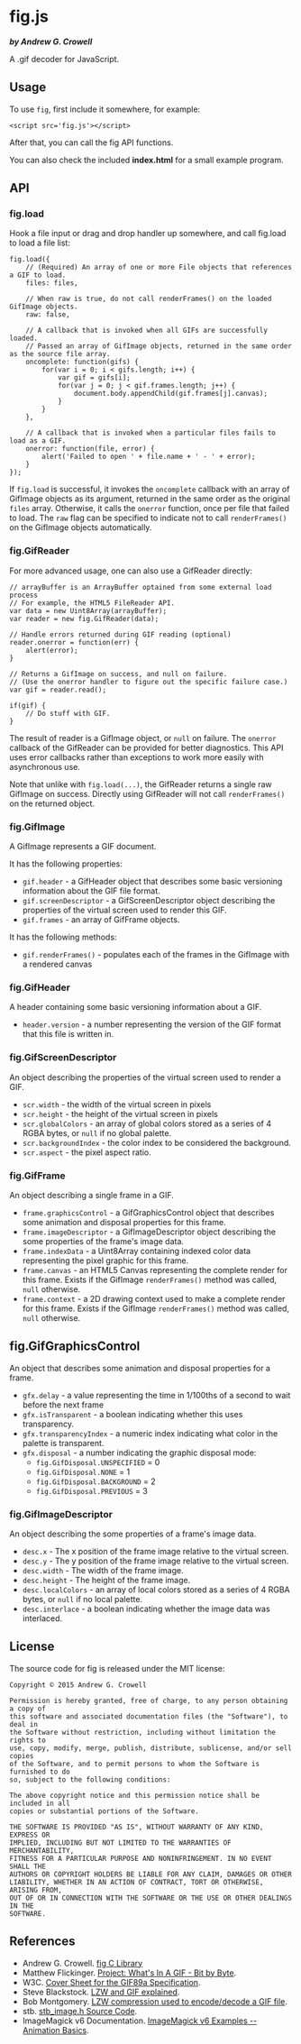 fig.js
======

***by Andrew G. Crowell***

A .gif decoder for JavaScript.

Usage
-----

To use `fig`, first include it somewhere, for example:

    <script src='fig.js'></script>

After that, you can call the fig API functions.

You can also check the included **index.html** for a small example program.

API
---

### fig.load

Hook a file input or drag and drop handler up somewhere, and call fig.load to load a file list:

    fig.load({
        // (Required) An array of one or more File objects that references a GIF to load.
        files: files,

        // When raw is true, do not call renderFrames() on the loaded GifImage objects.
        raw: false,

        // A callback that is invoked when all GIFs are successfully loaded.
        // Passed an array of GifImage objects, returned in the same order as the source file array.
        oncomplete: function(gifs) {
            for(var i = 0; i < gifs.length; i++) {
                var gif = gifs[i];
                for(var j = 0; j < gif.frames.length; j++) {
                    document.body.appendChild(gif.frames[j].canvas);
                }
            }
        },

        // A callback that is invoked when a particular files fails to load as a GIF.
        onerror: function(file, error) {
            alert('Failed to open ' + file.name + ' - ' + error);
        }
    });

If `fig.load` is successful, it invokes the `oncomplete` callback with an array of GifImage objects as its argument, returned in the same order as the original `files` array. Otherwise, it calls the `onerror` function, once per file that failed to load. The `raw` flag can be specified to indicate not to call `renderFrames()` on the GifImage objects automatically.

### fig.GifReader

For more advanced usage, one can also use a GifReader directly:

    // arrayBuffer is an ArrayBuffer optained from some external load process
    // For example, the HTML5 FileReader API.
    var data = new Uint8Array(arrayBuffer);
    var reader = new fig.GifReader(data);

    // Handle errors returned during GIF reading (optional)
    reader.onerror = function(err) {
        alert(error);
    }

    // Returns a GifImage on success, and null on failure.
    // (Use the onerror handler to figure out the specific failure case.)
    var gif = reader.read();

    if(gif) {
        // Do stuff with GIF.
    }


The result of reader is a GifImage object, or `null` on failure. The `onerror` callback of the GifReader can be provided for better diagnostics. This API uses error callbacks rather than exceptions to work more easily with asynchronous use.

Note that unlike with `fig.load(...)`, the GifReader returns a single raw GifImage on success. Directly using GifReader will not call `renderFrames()` on the returned object.

### fig.GifImage

A GifImage represents a GIF document.

It has the following properties:

- `gif.header` - a GifHeader object that describes some basic versioning information about the GIF file format.
- `gif.screenDescriptor` - a GifScreenDescriptor object describing the properties of the virtual screen used to render this GIF.
- `gif.frames` - an array of GifFrame objects.

It has the following methods:

- `gif.renderFrames()` - populates each of the frames in the GifImage with a rendered canvas

### fig.GifHeader

A header containing some basic versioning information about a GIF.

- `header.version` - a number representing the version of the GIF format that this file is written in.

### fig.GifScreenDescriptor

An object describing the properties of the virtual screen used to render a GIF.

- `scr.width` - the width of the virtual screen in pixels
- `scr.height` - the height of the virtual screen in pixels
- `scr.globalColors` - an array of global colors stored as a series of 4 RGBA bytes, or `null` if no global palette.
- `scr.backgroundIndex` - the color index to be considered the background.
- `scr.aspect` - the pixel aspect ratio.

### fig.GifFrame

An object describing a single frame in a GIF.

- `frame.graphicsControl` - a GifGraphicsControl object that describes some animation and disposal properties for this frame.
- `frame.imageDescriptor` - a GifImageDescriptor object describing the some properties of the frame's image data.
- `frame.indexData` - a Uint8Array containing indexed color data representing the pixel graphic for this frame.
- `frame.canvas` - an HTML5 Canvas representing the complete render for this frame. Exists if the GifImage `renderFrames()` method was called, `null` otherwise.
- `frame.context` - a 2D drawing context used to make a complete render for this frame. Exists if the GifImage `renderFrames()` method was called, `null` otherwise.

## fig.GifGraphicsControl

An object that describes some animation and disposal properties for a frame.

- `gfx.delay` - a value representing the time in 1/100ths of a second to wait before the next frame
- `gfx.isTransparent` - a boolean indicating whether this uses transparency.
- `gfx.transparencyIndex` - a numeric index indicating what color in the palette is transparent.
- `gfx.disposal` - a number indicating the graphic disposal mode:
    - `fig.GifDisposal.UNSPECIFIED` = 0
    - `fig.GifDisposal.NONE` = 1
    - `fig.GifDisposal.BACKGROUND` = 2
    - `fig.GifDisposal.PREVIOUS` = 3

### fig.GifImageDescriptor

An object describing the some properties of a frame's image data.

- `desc.x` - The x position of the frame image relative to the virtual screen.
- `desc.y` - The y position of the frame image relative to the virtual screen.
- `desc.width` - The width of the frame image.
- `desc.height` - The height of the frame image.
- `desc.localColors` - an array of local colors stored as a series of 4 RGBA bytes, or `null` if no local palette.
- `desc.interlace` - a boolean indicating whether the image data was interlaced.

License
-------

The source code for fig is released under the MIT license:

    Copyright © 2015 Andrew G. Crowell

    Permission is hereby granted, free of charge, to any person obtaining a copy of
    this software and associated documentation files (the "Software"), to deal in
    the Software without restriction, including without limitation the rights to
    use, copy, modify, merge, publish, distribute, sublicense, and/or sell copies
    of the Software, and to permit persons to whom the Software is furnished to do
    so, subject to the following conditions:

    The above copyright notice and this permission notice shall be included in all
    copies or substantial portions of the Software.

    THE SOFTWARE IS PROVIDED "AS IS", WITHOUT WARRANTY OF ANY KIND, EXPRESS OR
    IMPLIED, INCLUDING BUT NOT LIMITED TO THE WARRANTIES OF MERCHANTABILITY,
    FITNESS FOR A PARTICULAR PURPOSE AND NONINFRINGEMENT. IN NO EVENT SHALL THE 
    AUTHORS OR COPYRIGHT HOLDERS BE LIABLE FOR ANY CLAIM, DAMAGES OR OTHER
    LIABILITY, WHETHER IN AN ACTION OF CONTRACT, TORT OR OTHERWISE, ARISING FROM,
    OUT OF OR IN CONNECTION WITH THE SOFTWARE OR THE USE OR OTHER DEALINGS IN THE
    SOFTWARE.

References
----------

* Andrew G. Crowell. [fig C Library][1]
* Matthew Flickinger. [Project: What's In A GIF - Bit by Byte][2].
* W3C. [Cover Sheet for the GIF89a Specification][3].
* Steve Blackstock. [LZW and GIF explained][4].
* Bob Montgomery. [LZW compression used to encode/decode a GIF file][5].
* stb. [stb_image.h Source Code][6].
* ImageMagick v6 Documentation. [ImageMagick v6 Examples -- Animation Basics][7].

[1]: https://github.com/Bananattack/fig
[2]: http://www.matthewflickinger.com/lab/whatsinagif/bits_and_bytes.asp
[3]: http://www.w3.org/Graphics/GIF/spec-gif89a.txt
[4]: http://gingko.homeip.net/docs/file_formats/lzwgif.html#ste
[5]: http://gingko.homeip.net/docs/file_formats/lzwgif.html#bob
[6]: https://github.com/nothings/stb/blob/master/stb_image.h
[7]: http://www.imagemagick.org/Usage/anim_basics/
